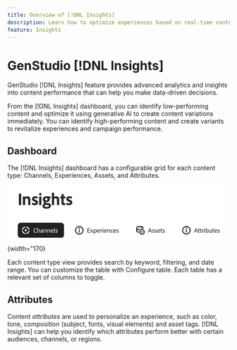 ```yaml
---
title: Overview of [!DNL Insights]
description: Learn how to optimize experiences based on real-time content performance metrics.
feature: Insights
---
```


# GenStudio [!DNL Insights]

GenStudio [!DNL Insights] feature provides advanced analytics and insights into content performance that can help you make data-driven decisions.

From the [!DNL Insights] dashboard, you can identify low-performing content and optimize it using generative AI to create content variations immediately. You can identify high-performing content and create variants to revitalize experiences and campaign performance.

## Dashboard

The [!DNL Insights] dashboard has a configurable grid for each content type: Channels, Experiences, Assets, and Attributes.

![Insights dashboard](/help/assets/insights-dashboard.png){width="170}

Each content type view provides search by keyword, filtering, and date range. You can customize the table with Configure table. Each table has a relevant set of columns to toggle.

## Attributes

Content _attributes_ are used to personalize an experience, such as color, tone, composition (subject, fonts, visual elements) and asset tags. [!DNL Insights] can help you identify which attributes perform better with certain audiences, channels, or regions.

